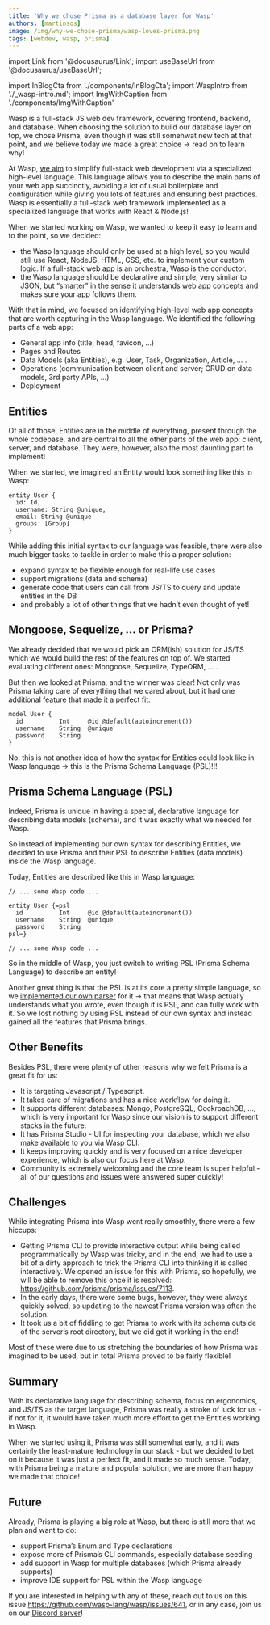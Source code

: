 ```yaml
---
title: 'Why we chose Prisma as a database layer for Wasp'
authors: [martinsos]
image: /img/why-we-chose-prisma/wasp-loves-prisma.png
tags: [webdev, wasp, prisma]
---
```


import Link from '@docusaurus/Link';
import useBaseUrl from '@docusaurus/useBaseUrl';

import InBlogCta from './components/InBlogCta';
import WaspIntro from './_wasp-intro.md';
import ImgWithCaption from './components/ImgWithCaption'

<ImgWithCaption
    alt="Beta is coming"
    source="img/why-we-chose-prisma/wasp-loves-prisma.png"
/>

Wasp is a full-stack JS web dev framework, covering frontend, backend, and database. When choosing the solution to build our database layer on top, we chose Prisma, even though it was still somehwat new tech at that point, and we believe today we made a great choice -> read on to learn why!

<!--truncate-->

At Wasp, [we aim](/docs/vision) to simplify full-stack web development via a specialized high-level language. This language allows you to describe the main parts of your web app succinctly, avoiding a lot of usual boilerplate and configuration while giving you lots of features and ensuring best practices. Wasp is essentially a full-stack web framework implemented as a specialized language that works with React & Node.js!

When we started working on Wasp, we wanted to keep it easy to learn and to the point, so we decided:

- the Wasp language should only be used at a high level, so you would still use React, NodeJS, HTML, CSS, etc. to implement your custom logic. If a full-stack web app is an orchestra, Wasp is the conductor.
- the Wasp language should be declarative and simple, very similar to JSON, but “smarter” in the sense it understands web app concepts and makes sure your app follows them.

With that in mind, we focused on identifying high-level web app concepts that are worth capturing in the Wasp language. We identified the following parts of a web app:

- General app info (title, head, favicon, …)
- Pages and Routes
- Data Models (aka Entities), e.g. User, Task, Organization, Article, … .
- Operations (communication between client and server; CRUD on data models, 3rd party APIs, …)
- Deployment

## Entities

Of all of those, Entities are in the middle of everything, present through the whole codebase, and are central to all the other parts of the web app: client, server, and database. They were, however, also the most daunting part to implement!

When we started, we imagined an Entity would look something like this in Wasp:

```
entity User {
  id: Id,
  username: String @unique,
  email: String @unique
  groups: [Group]
}
```

While adding this initial syntax to our language was feasible, there were also much bigger tasks to tackle in order to make this a proper solution:

- expand syntax to be flexible enough for real-life use cases
- support migrations (data and schema)
- generate code that users can call from JS/TS to query and update entities in the DB
- and probably a lot of other things that we hadn’t even thought of yet!

## Mongoose, Sequelize, … or Prisma?

We already decided that we would pick an ORM(ish) solution for JS/TS which we would build the rest of the features on top of. We started evaluating different ones: Mongoose, Sequelize, TypeORM, … .

But then we looked at Prisma, and the winner was clear! Not only was Prisma taking care of everything that we cared about, but it had one additional feature that made it a perfect fit:

```prisma
model User {
  id          Int     @id @default(autoincrement())
  username    String  @unique
  password    String
}
```

No, this is not another idea of how the syntax for Entities could look like in Wasp language → this is the Prisma Schema Language (PSL)!!!

## Prisma Schema Language (PSL)

Indeed, Prisma is unique in having a special, declarative language for describing data models (schema), and it was exactly what we needed for Wasp.

So instead of implementing our own syntax for describing Entities, we decided to use Prisma and their PSL to describe Entities (data models) inside the Wasp language.

Today, Entities are described like this in Wasp language:

```wasp
// ... some Wasp code ...

entity User {=psl
  id          Int     @id @default(autoincrement())
  username    String  @unique
  password    String
psl=} 

// ... some Wasp code ...
```

So in the middle of Wasp, you just switch to writing PSL (Prisma Schema Language) to describe an entity!

Another great thing is that the PSL is at its core a pretty simple language, so we [implemented our own parser](https://github.com/wasp-lang/wasp/blob/main/waspc/src/Wasp/Psl/Parser/Model.hs) for it → that means that Wasp actually understands what you wrote, even though it is PSL, and can fully work with it. So we lost nothing by using PSL instead of our own syntax and instead gained all the features that Prisma brings.

## Other Benefits

Besides PSL, there were plenty of other reasons why we felt Prisma is a great fit for us:

 -  It is targeting Javascript / Typescript.
 -  It takes care of migrations and has a nice workflow for doing it.
 -  It supports different databases: Mongo, PostgreSQL, CockroachDB, …, which is very important for Wasp since our vision is to support different stacks in the future.
 -  It has Prisma Studio - UI for inspecting your database, which we also make available to you via Wasp CLI.
 -  It keeps improving quickly and is very focused on a nice developer experience, which is also our focus here at Wasp.
 -  Community is extremely welcoming and the core team is super helpful - all of our questions and issues were answered super quickly!

## Challenges

While integrating Prisma into Wasp went really smoothly, there were a few hiccups:

 -  Getting Prisma CLI to provide interactive output while being called programmatically by Wasp was tricky, and in the end, we had to use a bit of a dirty approach to trick the Prisma CLI into thinking it is called interactively. We opened an issue for this with Prisma, so hopefully, we will be able to remove this once it is resolved: https://github.com/prisma/prisma/issues/7113.
 -  In the early days, there were some bugs, however, they were always quickly solved, so updating to the newest Prisma version was often the solution.
 -  It took us a bit of fiddling to get Prisma to work with its schema outside of the server’s root directory, but we did get it working in the end!

Most of these were due to us stretching the boundaries of how Prisma was imagined to be used, but in total Prisma proved to be fairly flexible!

## Summary

With its declarative language for describing schema, focus on ergonomics, and JS/TS as the target language, Prisma was really a stroke of luck for us - if not for it, it would have taken much more effort to get the Entities working in Wasp.

When we started using it, Prisma was still somewhat early, and it was certainly the least-mature technology in our stack - but we decided to bet on it because it was just a perfect fit, and it made so much sense. Today, with Prisma being a mature and popular solution, we are more than happy we made that choice!

## Future

Already, Prisma is playing a big role at Wasp, but there is still more that we plan and want to do:

 - support Prisma’s Enum and Type declarations
 - expose more of Prisma’s CLI commands, especially database seeding
 - add support in Wasp for multiple databases (which Prisma already supports)
 - improve IDE support for PSL within the Wasp language

If you are interested in helping with any of these, reach out to us on this issue https://github.com/wasp-lang/wasp/issues/641, or in any case, join us on our [Discord server](https://discord.gg/rzdnErX)!
